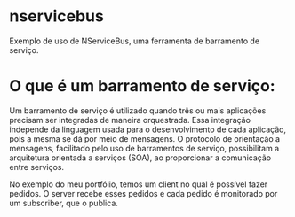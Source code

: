 # nservicebus
Exemplo de uso de NServiceBus, uma ferramenta de barramento de serviço.

# O que é um barramento de serviço:
Um barramento de serviço é utilizado quando três ou mais aplicações precisam ser integradas de maneira orquestrada. Essa integração independe da linguagem usada para o desenvolvimento de cada aplicação, pois a mesma se dá por meio de mensagens.
O protocolo de orientação a mensagens, facilitado pelo uso de barramentos de serviço, possibilitam a arquitetura orientada a serviços (SOA), ao proporcionar a comunicação entre serviços.

No exemplo do meu portfólio, temos um client no qual é possível fazer pedidos. O server recebe esses pedidos e cada pedido é monitorado por um subscriber, que o publica.
